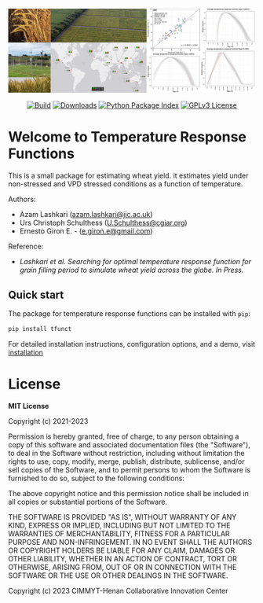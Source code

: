 ![header](./docs/assets/header_tfunct_color.jpg)

<p align="center">
  <!-- <a href="https://orderseed.cimmyt.org/iwin-results.php"><img
    src="https://img.shields.io/badge/CIMMYT-IWIN-blue"
    alt="CIMMYT IWIN"
  /></a> -->
  <a href="https://github.com/egiron/TemperatureFunct/actions"><img
    src="https://github.com/egiron/TemperatureFunct/actions/workflows/ci.yaml/badge.svg"
    alt="Build"
  /></a>
  <a href="https://pypistats.org/packages/tfunct"><img
    src="https://img.shields.io/pypi/dm/tfunct.svg" 
    alt="Downloads"
  /></a>
  <a href="https://pypi.org/project/tfunct"><img 
    src="https://img.shields.io/pypi/v/tfunct.svg" 
    alt="Python Package Index"
  /></a>
  <a href="https://opensource.org/licenses/"><img 
    src="https://img.shields.io/badge/License-GPL%20v3-yellow.svg" 
    alt="GPLv3 License"
  /></a>
  
</p>

# Welcome to Temperature Response Functions

This is a small package for estimating wheat yield. it estimates yield under non-stressed and VPD stressed conditions as a function of temperature.

Authors: 

* Azam Lashkari (azam.lashkari@jic.ac.uk)
* Urs Christoph Schulthess (U.Schulthess@cgiar.org)
* Ernesto Giron E. - (e.giron.e@gmail.com)

Reference:

* _Lashkari et al. Searching for optimal temperature response function for grain filling period to simulate wheat yield across the globe. In Press._



## Quick start

The package for temperature response functions can be installed with `pip`:

``` sh
pip install tfunct
```

For detailed installation instructions, configuration options, and a demo, visit
[installation]

  [installation]: https://egiron.github.io/TemperatureFunct/


# License

**MIT License**

Copyright (c) 2021-2023 

Permission is hereby granted, free of charge, to any person obtaining a copy
of this software and associated documentation files (the "Software"), to
deal in the Software without restriction, including without limitation the
rights to use, copy, modify, merge, publish, distribute, sublicense, and/or
sell copies of the Software, and to permit persons to whom the Software is
furnished to do so, subject to the following conditions:

The above copyright notice and this permission notice shall be included in
all copies or substantial portions of the Software.

THE SOFTWARE IS PROVIDED "AS IS", WITHOUT WARRANTY OF ANY KIND, EXPRESS OR
IMPLIED, INCLUDING BUT NOT LIMITED TO THE WARRANTIES OF MERCHANTABILITY,
FITNESS FOR A PARTICULAR PURPOSE AND NON-INFRINGEMENT. IN NO EVENT SHALL THE
AUTHORS OR COPYRIGHT HOLDERS BE LIABLE FOR ANY CLAIM, DAMAGES OR OTHER
LIABILITY, WHETHER IN AN ACTION OF CONTRACT, TORT OR OTHERWISE, ARISING
FROM, OUT OF OR IN CONNECTION WITH THE SOFTWARE OR THE USE OR OTHER DEALINGS
IN THE SOFTWARE.



Copyright (c) 2023 CIMMYT-Henan Collaborative Innovation Center
